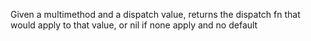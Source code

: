 Given a multimethod and a dispatch value, returns the dispatch fn
  that would apply to that value, or nil if none apply and no default